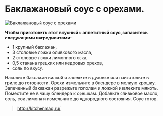 # Баклажановый соус с орехами.

![Баклажановый соус с орехами](/images/Kulinar/Sous/baklazhan_oreh.jpg 'Баклажановый соус с орехами')

**Чтобы приготовить этот вкусный и аппетитный соус, запаситесь следующими ингредиентами:**

- 1 крупный баклажан,
- 3 столовые ложки оливкового масла,
- 2 столовые ложки лимонного сока,
- 0,5 стакана грецких или кедровых орехов,
- соль по вкусу.

Наколите баклажан вилкой и запеките в духовке или приготовьте в гриле до готовности. Орехи измельчите в блендере в мелкую крошку. Запеченный баклажан разрежьте пополам и ложкой извлеките мякоть. Поместите ее в чашу блендера к орешкам. Добавьте оливковое масло, соль, сок лимона и измельчите до однородного состояния. Соус готов.

> http://kitchenmag.ru/
